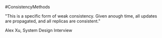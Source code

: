 #ConsistencyMethods

"This is a specific form of weak consistency. Given anough time, all updates are propagated, and all replicas are consistent."

Alex Xu, System Design Interview